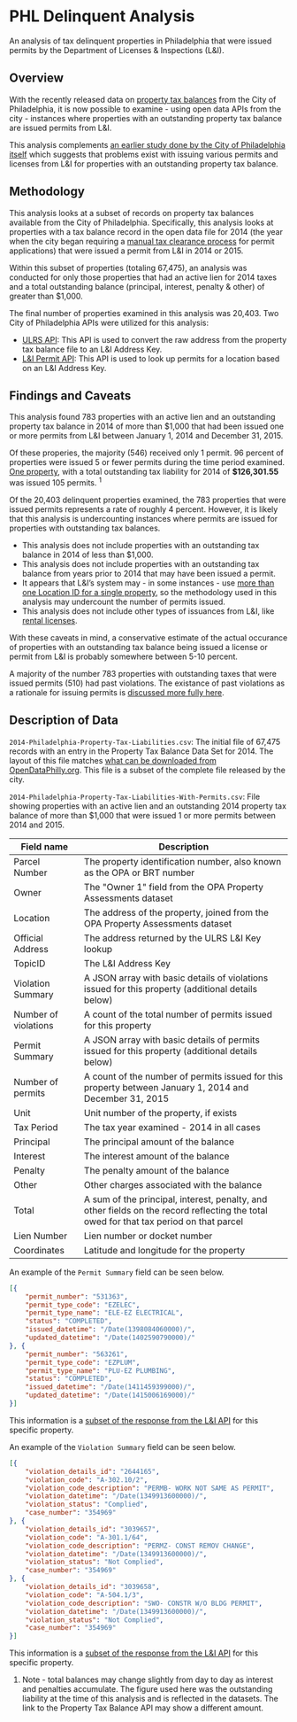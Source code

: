 # PHL Delinquent Analysis

An analysis of tax delinquent properties in Philadelphia that were issued permits by the Department of Licenses & Inspections (L&I).

## Overview

With the recently released data on [property tax balances](https://www.opendataphilly.org/dataset/property-tax-balances) from the City of Philadelphia, it is now possible to examine - using open data APIs from the city - instances where properties with an outstanding property tax balance are issued permits from L&I.

This analysis complements [an earlier study done by the City of Philadelphia itself](https://github.com/mheadd/licensing-delinquents) which suggests that problems exist with issuing various permits and licenses from L&I for properties with an outstanding property tax balance.

## Methodology

This analysis looks at a subset of records on property tax balances available from the City of Philadelphia. Specifically, this analysis looks at properties with a tax balance record in the open data file for 2014 (the year when the city began requiring a [manual tax clearance process](https://secure.phila.gov/revenue/TaxCompliance/) for permit applications) that were issued a permit from L&I in 2014 or 2015.

Within this subset of properties (totaling 67,475), an analysis was conducted for only those properties that had an active lien for 2014 taxes and a total outstanding balance (principal, interest, penalty & other) of greater than $1,000. 

The final number of properties examined in this analysis was 20,403. Two City of Philadelphia APIs were utilized for this analysis:

* [ULRS API](http://api.phila.gov/ULRS311/): This API is used to convert the raw address from the property tax balance file to an L&I Address Key.
* [L&I Permit API](http://phlapi.com/licenseapi.html): This API is used to look up permits for a location based on an L&I Address Key.

## Findings and Caveats

This analysis found 783 properties with an active lien and an outstanding property tax balance in 2014 of more than $1,000 that had been issued one or more permits from L&I between January 1, 2014 and December 31, 2015.

Of these properies, the majority (546) received only 1 permit. 96 percent of properties were issued 5 or fewer permits during the time period examined. [One property](https://data.phila.gov/resource/y5ti-svsu.json?location=1801%20JOHN%20F%20KENNEDY%20BLVD), with a total outstanding tax liability for 2014 of **$126,301.55** was issued 105 permits. <sup>1</sup>

Of the 20,403 delinquent properties examined, the 783 properties that were issued permits represents a rate of roughly 4 percent. However, it is likely that this analysis is undercounting instances where permits are issued for properties with outstanding tax balances.

* This analysis does not include properties with an outstanding tax balance in 2014 of less than $1,000.
* This analysis does not include properties with an outstanding tax balance from years prior to 2014 that may have been issued a permit.
* It appears that L&I’s system may - in some instances - use [more than one Location ID for a single property](https://groups.google.com/forum/?fromgroups#!topic/opendataphilly/UdXIzwz7FQI), so the methodology used in this analysis may undercount the number of permits issued.
* This analysis does not include other types of issuances from L&I, like [rental licenses](http://www.phila.gov/li/pages/tenantlandlord.aspx).

With these caveats in mind, a conservative estimate of the actual occurance of properties with an outstanding tax balance being issued a license or permit from L&I is probably somewhere between 5-10 percent.

A majority of the number 783 properties with outstanding taxes that were issued permits (510) had past violations. The existance of past violations as a rationale for issuing permits is [discussed more fully here](issues/2).

## Description of Data

```2014-Philadelphia-Property-Tax-Liabilities.csv```: The initial file of 67,475 records with an entry in the Property Tax Balance Data Set for 2014. The layout of this file matches [what can be downloaded from OpenDataPhilly.org](http://metadata.phila.gov/#home/datasetdetails/5543866020583086178c4ee7/representationdetails/55f31aad49daa3bf75aa77f3/). This file is a subset of the complete file released by the city.  

```2014-Philadelphia-Property-Tax-Liabilities-With-Permits.csv```: File showing properties with an active lien and an outstanding 2014 property tax balance of more than $1,000 that were issued 1 or more permits between 2014 and 2015.

| Field name| Description |   
|---|---|
| Parcel Number | The property identification number, also known as the OPA or BRT number | 
| Owner |  The "Owner 1" field from the OPA Property Assessments dataset |  
| Location |  The address of the property, joined from the OPA Property Assessments dataset | 
| Official Address | The address returned by the ULRS L&I Key lookup | 
| TopicID |  The L&I Address Key | 
| Violation Summary | A JSON array with basic details of violations issued for this property (additional details below) |
| Number of violations | A count of the total number of permits issued for this property |
| Permit Summary | A JSON array with basic details of permits issued for this property (additional details below) | 
| Number of permits | A count of the number of permits issued for this property between January 1, 2014 and December 31, 2015 | 
| Unit |  Unit number of the property, if exists | 
| Tax Period | The tax year examined - 2014 in all cases  | 
| Principal | The principal amount of the balance  | 
| Interest | The interest amount of the balance  | 
| Penalty | The penalty amount of the balance  | 
| Other | Other charges associated with the balance  | 
| Total | A sum of the principal, interest, penalty, and other fields on the record reflecting the total owed for that tax period on that parcel  | 
| Lien Number | Lien number or docket number  | 
| Coordinates |  Latitude and longitude for the property | 

An example of the ```Permit Summary``` field can be seen below.

```json
[{
	"permit_number": "531363",
	"permit_type_code": "EZELEC",
	"permit_type_name": "ELE-EZ ELECTRICAL",
	"status": "COMPLETED",
	"issued_datetime": "/Date(1398084060000)/",
	"updated_datetime": "/Date(1402590790000)/"
}, {
	"permit_number": "563261",
	"permit_type_code": "EZPLUM",
	"permit_type_name": "PLU-EZ PLUMBING",
	"status": "COMPLETED",
	"issued_datetime": "/Date(1411459399000)/",
	"updated_datetime": "/Date(1415006169000)/"
}]
```

This information is a [subset of the response from the L&I API](http://services.phila.gov/PhillyApi/Data/v1.0/locations(669010)/permits?$filter=(issued_datetime%20gt%20datetime%272014-01-01%27)%20and%20(issued_datetime%20lt%20datetime%272015-12-31%27)&$format=json&$expand=locations) for this specific property. 

An example of the ```Violation Summary``` field can be seen below.

```json
[{
	"violation_details_id": "2644165",
	"violation_code": "A-302.10/2",
	"violation_code_description": "PERMB- WORK NOT SAME AS PERMIT",
	"violation_datetime": "/Date(1349913600000)/",
	"violation_status": "Complied",
	"case_number": "354969"
}, {
	"violation_details_id": "3039657",
	"violation_code": "A-301.1/64",
	"violation_code_description": "PERMZ- CONST REMOV CHANGE",
	"violation_datetime": "/Date(1349913600000)/",
	"violation_status": "Not Complied",
	"case_number": "354969"
}, {
	"violation_details_id": "3039658",
	"violation_code": "A-504.1/3",
	"violation_code_description": "SWO- CONSTR W/O BLDG PERMIT",
	"violation_datetime": "/Date(1349913600000)/",
	"violation_status": "Not Complied",
	"case_number": "354969"
}]

```

This information is a [subset of the response from the L&I API](http://services.phila.gov/PhillyApi/Data/v1.0/locations(483084)/violationdetails?$format=json) for this specific property. 

1. Note - total balances may change slightly from day to day as interest and penalties accumulate. The figure used here was the outstanding liability at the time of this analysis and is reflected in the datasets. The link to the Property Tax Balance API may show a different amount.

